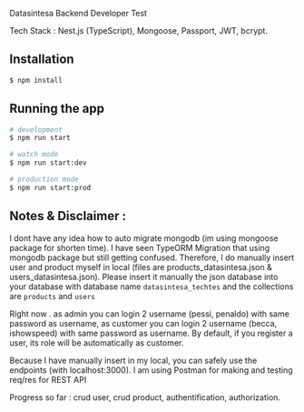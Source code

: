 Datasintesa Backend Developer Test

Tech Stack : Nest.js (TypeScript), Mongoose, Passport, JWT, bcrypt.

## Installation

```bash
$ npm install
```

## Running the app

```bash
# development
$ npm run start

# watch mode
$ npm run start:dev

# production mode
$ npm run start:prod
```

## Notes & Disclaimer :

I dont have any idea how to auto migrate mongodb (im using mongoose package for shorten time). I have seen TypeORM Migration that using mongodb package but still getting confused.
Therefore, I do manually insert user and product myself in local (files are products_datasintesa.json & users_datasintesa.json). Please insert it manually the json database into your database with database name `datasintesa_techtes` and the collections are `products` and `users`

Right now . as admin you can login 2 username (pessi, penaldo) with same password as username, as customer you can login 2 username (becca, ishowspeed) with same password as username.
By default, if you register a user, its role will be automatically as customer.

Because I have manually insert in my local, you can safely use the endpoints (with localhost:3000).
I am using Postman for making and testing req/res for REST API

Progress so far : crud user, crud product, authentification, authorization.
